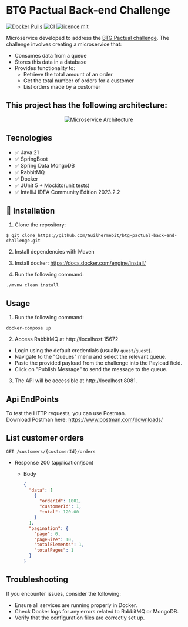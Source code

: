 #  BTG Pactual Back-end Challenge
[![Docker Pulls](https://badgen.net/docker/pulls/guibitencurt/order-microservice-rabbit-mongo)](https://hub.docker.com/r/guibitencurt/order-microservice-rabbit-mongo)
[![CI](https://github.com/Guilhermebit/btg-pactual-back-end-challenge/actions/workflows/ci.yml/badge.svg)](https://github.com/Guilhermebit/btg-pactual-back-end-challenge/actions/workflows/ci.yml)
[![licence mit](https://img.shields.io/badge/licence-MIT-blue.svg)](https://github.com/Guilhermebit/btg-pactual-back-end-challenge/blob/master/LICENSE)

Microservice developed to address the [BTG Pactual challenge](./PROBLEM.md). The challenge involves creating a microservice that:
- Consumes data from a queue
- Stores this data in a database
- Provides functionality to:
    - Retrieve the total amount of an order
    - Get the total number of orders for a customer
    - List orders made by a customer


## This project has the following architecture: 
<p align="center">
  <img src="https://github.com/user-attachments/assets/e8a7f036-b34c-4ca8-ac93-460d83e64bf3" alt="Microservice Architecture">
</p>


## Tecnologies
- ✅ Java 21
- ✅ SpringBoot
- ✅ Spring Data MongoDB
- ✅ RabbitMQ
- ✅ Docker
- ✅ JUnit 5 + Mockito(unit tests)
- ✅ IntelliJ IDEA Community Edition 2023.2.2

## :rocket: Installation
1. Clone the repository:
```
$ git clone https://github.com/Guilhermebit/btg-pactual-back-end-challenge.git
```
2. Install dependencies with Maven

3. Install docker: https://docs.docker.com/engine/install/

4. Run the following command:
```
./mvnw clean install
```
## Usage
1. Run the following command:
```
docker-compose up 
```
2. Access RabbitMQ at http://localhost:15672
- Login using the default credentials (usually `guest`/`guest`).
- Navigate to the "Queues" menu and select the relevant queue.
- Paste the provided payload from the challenge into the Payload field.
- Click on "Publish Message" to send the message to the queue.
3. The API will be accessible at http://localhost:8081.
## Api EndPoints 
To test the HTTP requests, you can use Postman.<br />
Download Postman here: https://www.postman.com/downloads/

## List customer orders
`GET /customers/{customerId}/orders`
+ Response 200 (application/json)

  + Body

     ```json
     {
       "data": [
         {
           "orderId": 1001,
           "customerId": 1,
           "total": 120.00
         }
       ],
       "pagination": {
         "page": 0,
         "pageSize": 10,
         "totalElements": 1,
         "totalPages": 1
       }
     }
    ```
## Troubleshooting

If you encounter issues, consider the following:
- Ensure all services are running properly in Docker.
- Check Docker logs for any errors related to RabbitMQ or MongoDB.
- Verify that the configuration files are correctly set up.
